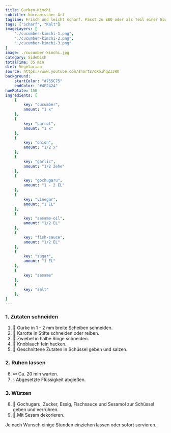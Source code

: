 ```yaml
---
title: Gurken-Kimchi
subtitle: koreanischer Art
tagline: Frisch und leicht scharf. Passt zu BBQ oder als Teil einer Bowl.
tags: ["Scharf", "Kalt"]
imageLayers: [
    "./cucumber-kimchi-1.png",
    "./cucumber-kimchi-2.png",
    "./cucumber-kimchi-3.png"
]
image: ./cucumber-kimchi.jpg
category: SideDish
totalTime: 35 min
diet: Vegetarian
source: https://www.youtube.com/shorts/oXoIhqZIJRU
background:
    startColor: "#755C75"
    endColor: "#4F2424"
hueRotate: 150
ingredients: [
    {
        key: "cucumber",
        amount: "1 x"
    },
    {
        key: "carrot",
        amount: "1 x"
    },
    {
        key: "onion",
        amount: "1/2 x"
    },
    {
        key: "garlic",
        amount: "1/2 Zehe"
    },
    {
        key: "gochugaru",
        amount: "1 - 2 EL"
    },
    {
        key: "vinegar",
        amount: "1 EL"
    },
    {
        key: "sesame-oil",
        amount: "1/2 EL"
    },
    {
        key: "fish-sauce",
        amount: "1/2 EL"
    },
    {
        key: "sugar",
        amount: "1 EL"
    },
    {
        key: "sesame"
    },
    {
        key: "salt"
    },
]
---
```


### 1. Zutaten schneiden

1. 🔪 Gurke in 1 - 2 mm breite Scheiben schneiden.
2. 🔪 Karotte in Stifte schneiden oder reiben.
3. 🔪 Zwiebel in halbe Ringe schneiden.
4. 🔪 Knoblauch fein hacken.
5. 🥣 Geschnittene Zutaten in Schüssel geben und salzen.

### 2. Ruhen lassen

6. 💤 Ca. 20 min warten.
7. 💧 Abgesetzte Flüssigkeit abgießen.

### 3. Würzen

8. 🥣 Gochugaru, Zucker, Essig, Fischsauce und Sesamöl zur Schüssel geben und verrühren.
9. 🥣 Mit Sesam dekorieren.

Je nach Wunsch einige Stunden einziehen lassen oder sofort servieren.